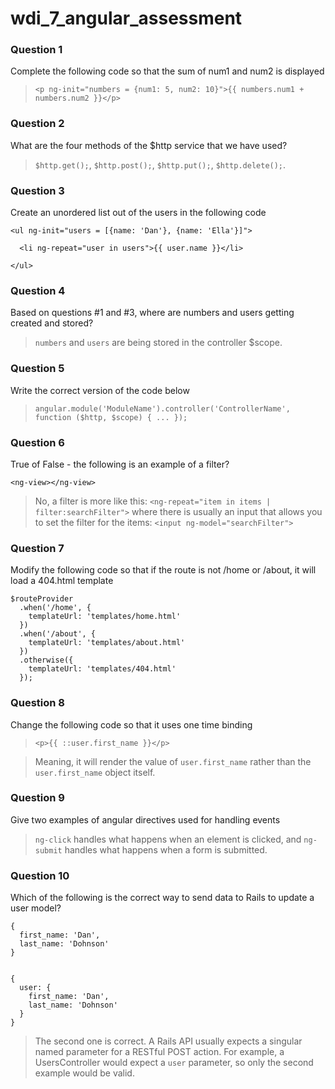 wdi_7_angular_assessment
========================

### Question 1

Complete the following code so that the sum of num1 and num2 is displayed

> `<p ng-init="numbers = {num1: 5, num2: 10}">{{ numbers.num1 + numbers.num2 }}</p>`

### Question 2

What are the four methods of the $http service that we have used?

> `$http.get();`,
> `$http.post();`,
> `$http.put();`,
> `$http.delete();`.

### Question 3

Create an unordered list out of the users in the following code

    <ul ng-init="users = [{name: 'Dan'}, {name: 'Ella'}]">

      <li ng-repeat="user in users">{{ user.name }}</li>

    </ul>

### Question 4

Based on questions #1 and #3, where are numbers and users getting created and stored?

> `numbers` and `users` are being stored in the controller $scope.

### Question 5

Write the correct version of the code below

> `angular.module('ModuleName').controller('ControllerName', function ($http, $scope) { ... });`

### Question 6

True of False - the following is an example of a filter?

`<ng-view></ng-view>`

> No, a filter is more like this:
> `<ng-repeat="item in items | filter:searchFilter">`
> where there is usually an input that allows you to
> set the filter for the items:
> `<input ng-model="searchFilter">`

### Question 7

Modify the following code so that if the route is not /home or /about, it will load a 404.html template

    $routeProvider
      .when('/home', {
        templateUrl: 'templates/home.html'
      })
      .when('/about', {
        templateUrl: 'templates/about.html'
      })
      .otherwise({
        templateUrl: 'templates/404.html'
      });

### Question 8

Change the following code so that it uses one time binding

> `<p>{{ ::user.first_name }}</p>`

> Meaning, it will render the value of `user.first_name`
> rather than the `user.first_name` object itself.

### Question 9

Give two examples of angular directives used for handling events

> `ng-click` handles what happens when an element is clicked, and
> `ng-submit` handles what happens when a form is submitted.

### Question 10

Which of the following is the correct way to send data to Rails to update a user model?


    {
      first_name: 'Dan',
      last_name: 'Dohnson'
    }


    {
      user: {
        first_name: 'Dan',
        last_name: 'Dohnson'
      }
    }


> The second one is correct. A Rails API
> usually expects a singular named parameter
> for a RESTful POST action.
> For example, a UsersController
> would expect a `user` parameter,
> so only the second example would be valid.